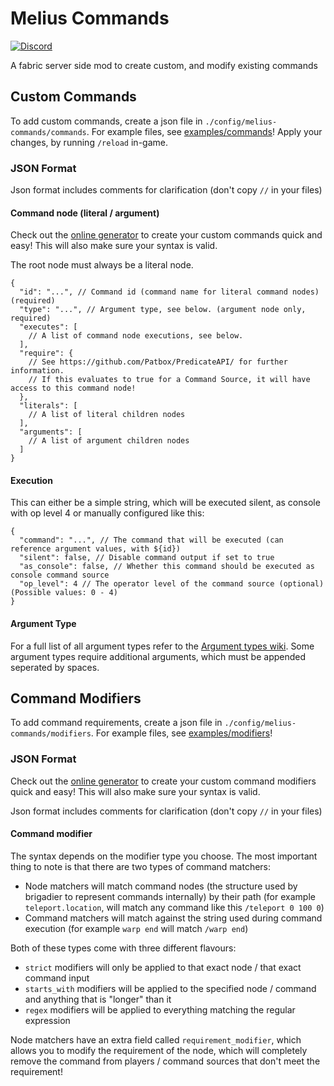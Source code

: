 # Melius Commands
[![Discord](https://img.shields.io/discord/904419828192927885.svg?logo=discord)](https://discord.gg/HeZayd6SxF)

A fabric server side mod to create custom, and modify existing commands

## Custom Commands
To add custom commands, create a json file in `./config/melius-commands/commands`.
For example files, see [examples/commands](./examples/commands)! Apply your changes, by running `/reload` in-game.

### JSON Format
Json format includes comments for clarification (don't copy `//` in your files)

#### Command node (literal / argument)
Check out the [online generator](https://drexhd.vercel.app/melius-commands/commands/) to create your custom commands 
quick and easy! This will also make sure your syntax is valid.

The root node must always be a literal node.
```json5
{
  "id": "...", // Command id (command name for literal command nodes) (required)
  "type": "...", // Argument type, see below. (argument node only, required)
  "executes": [
    // A list of command node executions, see below.
  ],
  "require": {
    // See https://github.com/Patbox/PredicateAPI/ for further information.
    // If this evaluates to true for a Command Source, it will have access to this command node!
  },
  "literals": [
    // A list of literal children nodes
  ],
  "arguments": [
    // A list of argument children nodes
  ]
}
```

#### Execution
This can either be a simple string, which will be executed silent, as console with op level 4 or manually configured 
like this:
```json5
{
  "command": "...", // The command that will be executed (can reference argument values, with ${id})
  "silent": false, // Disable command output if set to true
  "as_console": false, // Whether this command should be executed as console command source
  "op_level": 4 // The operator level of the command source (optional) (Possible values: 0 - 4)
}
```

#### Argument Type
For a full list of all argument types refer to the [Argument types wiki](https://minecraft.wiki/w/Argument_types).
Some argument types require additional arguments, which must be appended seperated by spaces.

## Command Modifiers
To add command requirements, create a json file in `./config/melius-commands/modifiers`.
For example files, see [examples/modifiers](./examples/modifiers)!

### JSON Format
Check out the [online generator](https://drexhd.vercel.app/melius-commands/modifiers/) to create your custom command
modifiers quick and easy! This will also make sure your syntax is valid.

Json format includes comments for clarification (don't copy `//` in your files)
#### Command modifier

The syntax depends on the modifier type you choose. The most important thing to note is that there are two types of 
command matchers:
- Node matchers will match command nodes (the structure used by brigadier to represent commands internally) by their 
path (for example `teleport.location`, will match any command like this `/teleport 0 100 0`)
- Command matchers will match against the string used during command execution (for example `warp end` will match `/warp end`)

Both of these types come with three different flavours:
- `strict` modifiers will only be applied to that exact node / that exact command input
- `starts_with` modifiers will be applied to the specified node / command and anything that is "longer" than it
- `regex` modifiers will be applied to everything matching the regular expression

Node matchers have an extra field called `requirement_modifier`, which allows you to modify the requirement of the node,
which will completely remove the command from players / command sources that don't meet the requirement!